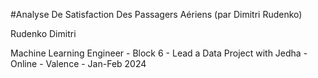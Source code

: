 #Analyse De Satisfaction Des Passagers Aériens (par Dimitri Rudenko)

Rudenko Dimitri

Machine Learning Engineer - Block 6 - Lead a Data Project with Jedha - Online - Valence - Jan-Feb 2024
